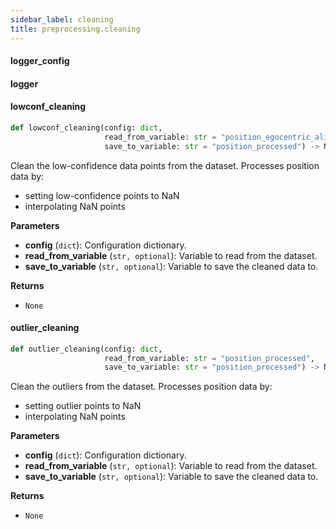 ```yaml
---
sidebar_label: cleaning
title: preprocessing.cleaning
---
```


#### logger\_config

#### logger

#### lowconf\_cleaning

```python
def lowconf_cleaning(config: dict,
                     read_from_variable: str = "position_egocentric_aligned",
                     save_to_variable: str = "position_processed") -> None
```

Clean the low-confidence data points from the dataset. Processes position data by:
 - setting low-confidence points to NaN
 - interpolating NaN points

**Parameters**

* **config** (`dict`): Configuration dictionary.
* **read_from_variable** (`str, optional`): Variable to read from the dataset.
* **save_to_variable** (`str, optional`): Variable to save the cleaned data to.

**Returns**

* `None`

#### outlier\_cleaning

```python
def outlier_cleaning(config: dict,
                     read_from_variable: str = "position_processed",
                     save_to_variable: str = "position_processed") -> None
```

Clean the outliers from the dataset. Processes position data by:
 - setting outlier points to NaN
 - interpolating NaN points

**Parameters**

* **config** (`dict`): Configuration dictionary.
* **read_from_variable** (`str, optional`): Variable to read from the dataset.
* **save_to_variable** (`str, optional`): Variable to save the cleaned data to.

**Returns**

* `None`

